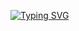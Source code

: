 [![Typing SVG](https://readme-typing-svg.demolab.com?font=Figtree&size=64&pause=1366&DURATION=6000&random=true&width=500&height=128&color=5783F4&lines=V%20A%20R%20I%20A%20T%20I%20O%20N)](https://git.io/typing-svg)
